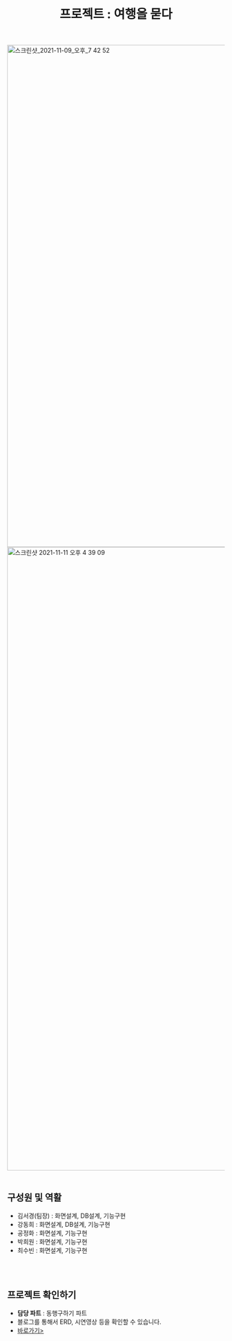 <h1 align="center">프로젝트 : 여행을 묻다</h1>
<br><br>
<img width="1160" alt="스크린샷_2021-11-09_오후_7 42 52" src="https://user-images.githubusercontent.com/82820237/141256726-ea84cf26-8a73-4f10-801c-69148e249aee.png">
<br>
<img width="1440" alt="스크린샷 2021-11-11 오후 4 39 09" src="https://user-images.githubusercontent.com/82820237/141257916-90b59045-14bc-4269-ac37-e670f62daca3.png">
<br><br>
<h2>구성원 및 역활</h2>
<ul> 
  <li>김서경(팀장) : 화면설계, DB설계, 기능구현</li>
  <li>강동희 : 화면설계, DB설계, 기능구현</li>
  <li>공정화 : 화면설계, 기능구현</li>
  <li>박희원 : 화면설계, 기능구현</li>
  <li>최수빈 : 화면설계, 기능구현</li>
</ul>
<br><br>
<h2>프로젝트 확인하기</h2>
<ul>
  <li><b>담당 파트</b> : 동행구하기 파트</li>
  <li>블로그를 통해서 ERD, 시연영상 등을 확인할 수 있습니다.</li>
  <li><a href="https://blog.naver.com/kangactor123/222563346394">바로가기></a></li>
</ul>
<br>




